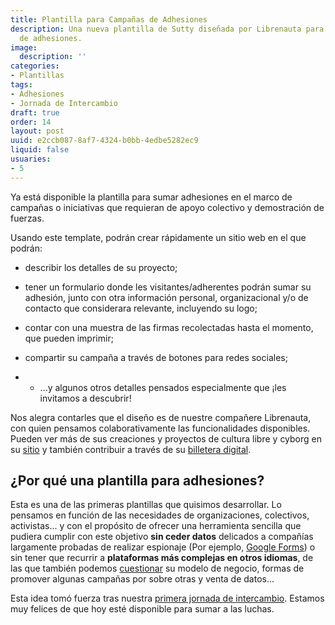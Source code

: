 ```yaml
---
title: Plantilla para Campañas de Adhesiones
description: Una nueva plantilla de Sutty diseñada por Librenauta para la colecta
  de adhesiones.
image:
  description: ''
categories:
- Plantillas
tags:
- Adhesiones
- Jornada de Intercambio
draft: true
order: 14
layout: post
uuid: e2ccb087-8af7-4324-b0bb-4edbe5282ec9
liquid: false
usuaries:
- 5
---
```




Ya está disponible la plantilla para sumar adhesiones en el marco de campañas o iniciativas que requieran de apoyo colectivo y demostración de fuerzas.

Usando este template, podrán crear rápidamente un sitio web en el que podrán:

* describir los detalles de su proyecto;


* tener un formulario donde les visitantes/adherentes podrán sumar su adhesión, junto con otra información personal, organizacional y/o de contacto que considerara relevante, incluyendo su logo;


* contar con una muestra de las firmas recolectadas hasta el momento, que pueden imprimir;


* compartir su campaña a través de botones para redes sociales;


* - ...y algunos otros detalles pensados especialmente que ¡les invitamos a descubrir!

Nos alegra contarles que el diseño es de nuestre compañere Librenauta, con quien pensamos colaborativamente las funcionalidades disponibles.  Pueden ver más de sus creaciones y proyectos de cultura libre y cyborg en su [sitio](https://copiona.com) y también contribuir a través de su [billetera digital](https://copiona.com/donaunbit/).

## ¿Por qué una plantilla para adhesiones?

Esta es una de las primeras plantillas que quisimos desarrollar. Lo pensamos en función de las necesidades de organizaciones, colectivos, activistas... y con el propósito de ofrecer una herramienta sencilla que pudiera cumplir con este objetivo **sin ceder datos** delicados a compañías largamente probadas de realizar espionaje (Por ejemplo, [Google Forms](https://actualidad.rt.com/actualidad/167003-google-companias-internet-tecnologia-eeuu-espionaje)) o sin tener que recurrir a **plataformas más complejas en otros idiomas**, de las que también podemos [cuestionar](https://www.xataka.com/servicios/change-org-asi-funciona-gran-negocio-activismo-online) su modelo de negocio, formas de promover algunas campañas por sobre otras y venta de datos...

Esta idea tomó fuerza tras nuestra [primera jornada de intercambio](tuvimos-nuestra-primera-jornada-de-intercambio/). Estamos muy felices de que hoy esté disponible para sumar a las luchas.